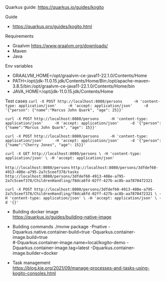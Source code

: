 Quarkus guide: https://quarkus.io/guides/kogito

Guide
- https://quarkus.pro/guides/kogito.html

Requirements
- Graalvm https://www.graalvm.org/downloads/
- Maven
- Java

Env variables
- GRAALVM_HOME=/opt/graalvm-ce-java11-22.1.0/Contents/Home
- PATH=/opt/jdk-11.0.15.jdk/Contents/Home/Bin:/opt/apache-maven-3.8.5/bin:/opt/graalvm-ce-java11-22.1.0/Contents/Home/bin
- JAVA_HOME=/opt/jdk-11.0.15.jdk/Contents/Home

Test cases
`curl -X POST http://localhost:8080/persons     -H 'content-type: application/json'     -H 'accept: application/json'     -d '{"person": {"name":"Marcus John Quark", "age": 25}}'`

`curl -X POST http://localhost:8080/persons     -H 'content-type: application/json'     -H 'accept: application/json'     -d '{"person": {"name":"Marcus John Quark", "age": 15}}'`

`curl -X POST http://localhost:8080/persons     -H 'content-type: application/json'     -H 'accept: application/json'     -d '{"person": {"name":"Cherry Jones", "age": 15}}'`

`
curl -X GET http://localhost:8080/persons \
    -H 'content-type: application/json' \
    -H 'accept: application/json'
`

`http://localhost:8080/persons`
`http://localhost:8080/persons/3dfdef60-4913-408e-a795-2a7c5ceef378/tasks`
`http://localhost:8080/persons/3dfdef60-4913-408e-a795-2a7c5ceef378/ChildrenHandling/f8dca8fd-02ff-427b-ac8b-aa7870472321`

`
curl -X POST http://localhost:8080/persons/3dfdef60-4913-408e-a795-2a7c5ceef378/ChildrenHandling/f8dca8fd-02ff-427b-ac8b-aa7870472321 \
    -H 'content-type: application/json' \
    -H 'accept: application/json' \
    -d '{}'
`

- Building docker image  
https://quarkus.io/guides/building-native-image

- Building commands
./mvnw package -Pnative -Dquarkus.native.container-build=true -Dquarkus.container-image.build=true  
#-Dquarkus.container-image.name=local/kogito-demo -Dquarkus.container-image.tag=latest -Dquarkus.container-image.builder=docker

- Task management  
https://blog.kie.org/2021/09/manage-processes-and-tasks-using-kogito-consoles.html